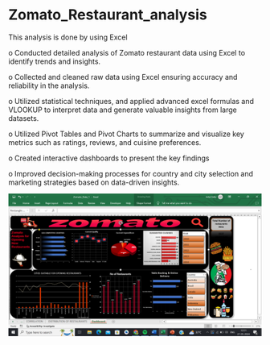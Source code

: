# Zomato_Restaurant_analysis
This analysis is done by using Excel

o	Conducted detailed analysis of Zomato restaurant data using Excel to identify trends and insights.

o	Collected and cleaned raw data using Excel ensuring accuracy and reliability in the analysis.

o	Utilized statistical techniques, and applied advanced excel formulas and VLOOKUP to interpret data and generate valuable insights from large datasets.

o	Utilized Pivot Tables and Pivot Charts to summarize and visualize key metrics such as ratings, reviews, and cuisine preferences.

o	Created interactive dashboards to present the key findings 

o	Improved decision-making processes for country and city selection and marketing strategies based on data-driven insights.

![image alt](https://github.com/zalkeachal/Zomato_Restaurant_analysis/blob/main/Screenshot%20(92).png?raw=true)

